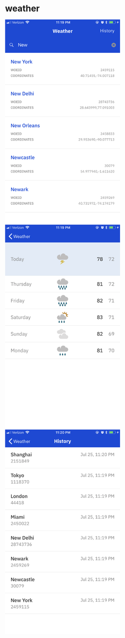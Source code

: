 # weather

<img src="screen1.png" width="375"><br>
<img src="screen2.png" width="375"><br>
<img src="screen3.png" width="375">

